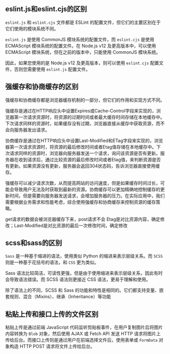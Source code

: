 ## eslint.js和eslint.cjs的区别

`eslint.js` 和 `eslint.cjs` 文件都是 ESLint 的配置文件，但它们的主要区别在于它们使用的模块系统不同。

`eslint.js` 是使用 CommonJS 模块系统的配置文件，而 `eslint.cjs` 是使用 ECMAScript 模块系统的配置文件。在 Node.js v12 及更高版本中，可以使用 ECMAScript 模块系统，但在之前的版本中，只能使用 CommonJS 模块系统。

因此，如果您使用的是 Node.js v12 及更高版本，则可以使用 `eslint.cjs` 配置文件，否则您需要使用 `eslint.js` 配置文件。

## 强缓存和协商缓存的区别

强缓存和协商缓存都是浏览器缓存机制的一部分，但它们的作用和实现方式不同。

强缓存是通过在HTTP响应头中设置Expires或Cache-Control字段来实现的，浏览器第一次请求资源时，将资源的过期时间或者最大缓存时间存储在本地缓存中。下次请求同样的资源时，如果缓存没有过期，浏览器直接从缓存中获取资源，而不会向服务器发出请求。

协商缓存是通过在HTTP响应头中设置Last-Modified和ETag字段来实现的，浏览器第一次请求资源时，将资源的最后修改时间或者Etag值存储在本地缓存中。下次请求同样的资源时，浏览器向服务器发送一个请求，询问该资源是否有更新。服务器在收到请求后，通过比较资源的最后修改时间或者Etag值，来判断资源是否有更新。如果资源没有更新，服务器会返回304状态码，告诉浏览器直接使用缓存。

强缓存可以减少请求次数，从而提高网站的访问速度，但是如果缓存时间过长，可能会导致用户无法及时获取到最新的资源。协商缓存可以更加精确地控制缓存的更新时间，但是需要向服务器发送请求，会增加服务器的压力。在实际应用中，我们需要根据业务需求和性能考虑，综合使用强缓存和协商缓存来控制资源的缓存策略。

get请求的数据会被浏览器缓存下来，post请求不会
Etag是对比资源内容，确定修改；Last-Modified是对比资源的最后一次修改时间，确定修改

## scss和sass的区别

`Sass` 是一种基于缩进的语法，使用类似 Python 的缩进来表示层级关系。而 `SCSS` 则是一种基于花括号的语法，和 `CSS` 更为类似。

Sass 语法比较简洁，可读性更强，但是由于使用缩进来表示层级关系，因此有时会导致语法错误。而 SCSS 语法则更接近 CSS 语法，更易于理解和使用。

除了语法上的不同，SCSS 和 Sass 的功能和特性是相同的。它们都支持变量、嵌套规则、混合（Mixins）、继承（Inheritance）等功能

## 粘贴上传和接口上传的文件区别

粘贴上传是通过前端 JavaScript 代码监听剪贴板事件，在用户复制图片后将图片内容转换为 `Blob` 对象，然后使用 AJAX 或 Fetch API 发送 HTTP 请求将图片上传给后台。而接口上传则是通过用户在前端选择文件后，使用表单或 `FormData` 对象构造 HTTP POST 请求将文件上传给后台。